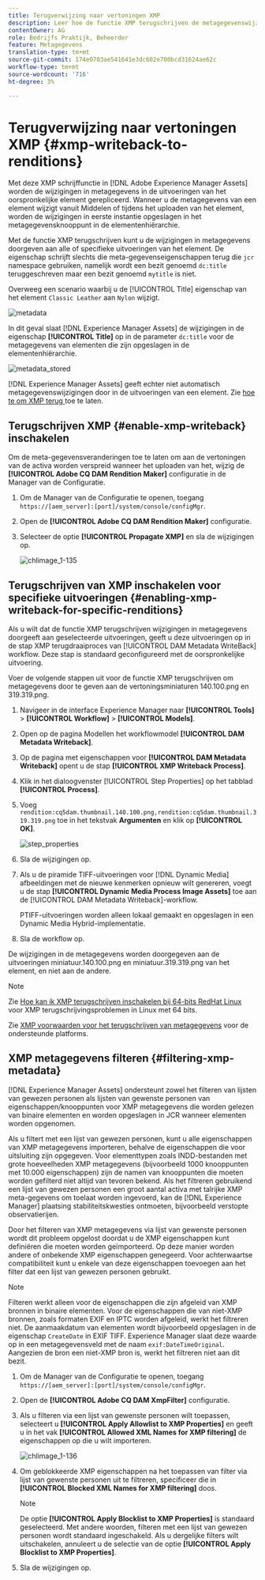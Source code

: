 ```yaml
---
title: Terugverwijzing naar vertoningen XMP
description: Leer hoe de functie XMP terugschrijven de metagegevenswijzigingen voor een element doorgeeft aan alle of aan specifieke uitvoeringen van het element.
contentOwner: AG
role: Bedrijfs Praktijk, Beheerder
feature: Metagegevens
translation-type: tm+mt
source-git-commit: 174e0703ae541641e3dc602e700bcd31624ae62c
workflow-type: tm+mt
source-wordcount: '716'
ht-degree: 3%

---
```



# Terugverwijzing naar vertoningen XMP {#xmp-writeback-to-renditions}

Met deze XMP schrijffunctie in [!DNL Adobe Experience Manager Assets] worden de wijzigingen in metagegevens in de uitvoeringen van het oorspronkelijke element gerepliceerd. Wanneer u de metagegevens van een element wijzigt vanuit Middelen of tijdens het uploaden van het element, worden de wijzigingen in eerste instantie opgeslagen in het metagegevensknooppunt in de elementenhiërarchie.

Met de functie XMP terugschrijven kunt u de wijzigingen in metagegevens doorgeven aan alle of specifieke uitvoeringen van het element. De eigenschap schrijft slechts die meta-gegevenseigenschappen terug die `jcr` namespace gebruiken, namelijk wordt een bezit genoemd `dc:title` teruggeschreven maar een bezit genoemd `mytitle` is niet.

Overweeg een scenario waarbij u de [!UICONTROL Title] eigenschap van het element `Classic Leather` aan `Nylon` wijzigt.

![metadata](assets/metadata.png)

In dit geval slaat [!DNL Experience Manager Assets] de wijzigingen in de eigenschap **[!UICONTROL Title]** op in de parameter `dc:title` voor de metagegevens van elementen die zijn opgeslagen in de elementenhiërarchie.

![metadata_stored](assets/metadata_stored.png)

[!DNL Experience Manager Assets] geeft echter niet automatisch metagegevenswijzigingen door in de uitvoeringen van een element. Zie [hoe te om XMP terug ](#enable-xmp-writeback) toe te laten.

## Terugschrijven XMP {#enable-xmp-writeback} inschakelen

Om de meta-gegevensveranderingen toe te laten om aan de vertoningen van de activa worden verspreid wanneer het uploaden van het, wijzig de **[!UICONTROL Adobe CQ DAM Rendition Maker]** configuratie in de Manager van de Configuratie.

1. Om de Manager van de Configuratie te openen, toegang `https://[aem_server]:[port]/system/console/configMgr`.
1. Open de **[!UICONTROL Adobe CQ DAM Rendition Maker]** configuratie.
1. Selecteer de optie **[!UICONTROL Propagate XMP]** en sla de wijzigingen op.

   ![chlimage_1-135](assets/chlimage_1-346.png)

## Terugschrijven van XMP inschakelen voor specifieke uitvoeringen {#enabling-xmp-writeback-for-specific-renditions}

Als u wilt dat de functie XMP terugschrijven wijzigingen in metagegevens doorgeeft aan geselecteerde uitvoeringen, geeft u deze uitvoeringen op in de stap XMP terugdraaiproces van [!UICONTROL DAM Metadata WriteBack] workflow. Deze stap is standaard geconfigureerd met de oorspronkelijke uitvoering.

Voer de volgende stappen uit voor de functie XMP terugschrijven om metagegevens door te geven aan de vertoningsminiaturen 140.100.png en 319.319.png.

1. Navigeer in de interface Experience Manager naar **[!UICONTROL Tools]** > **[!UICONTROL Workflow]** > **[!UICONTROL Models]**.
1. Open op de pagina Modellen het workflowmodel **[!UICONTROL DAM Metadata Writeback]**.
1. Op de pagina met eigenschappen voor **[!UICONTROL DAM Metadata Writeback]** opent u de stap **[!UICONTROL XMP Writeback Process]**.
1. Klik in het dialoogvenster [!UICONTROL Step Properties] op het tabblad **[!UICONTROL Process]**.
1. Voeg `rendition:cq5dam.thumbnail.140.100.png,rendition:cq5dam.thumbnail.319.319.png` toe in het tekstvak **Argumenten** en klik op **[!UICONTROL OK]**.

   ![step_properties](assets/step_properties.png)

1. Sla de wijzigingen op.
1. Als u de piramide TIFF-uitvoeringen voor [!DNL Dynamic Media] afbeeldingen met de nieuwe kenmerken opnieuw wilt genereren, voegt u de stap **[!UICONTROL Dynamic Media Process Image Assets]** toe aan de [!UICONTROL DAM Metadata Writeback]-workflow.

   PTIFF-uitvoeringen worden alleen lokaal gemaakt en opgeslagen in een Dynamic Media Hybrid-implementatie.

1. Sla de workflow op.

De wijzigingen in de metagegevens worden doorgegeven aan de uitvoeringen miniatuur.140.100.png en miniatuur.319.319.png van het element, en niet aan de andere.

>[!NOTE]
>
>Zie [Hoe kan ik XMP terugschrijven inschakelen bij 64-bits RedHat Linux](https://helpx.adobe.com/experience-manager/kb/enable-xmp-write-back-64-bit-redhat.html) voor XMP terugschrijvingsproblemen in Linux met 64 bits.
>
>Zie [XMP voorwaarden voor het terugschrijven van metagegevens](/help/sites-deploying/technical-requirements.md#requirements-for-aem-assets-xmp-metadata-write-back) voor de ondersteunde platforms.

## XMP metagegevens filteren {#filtering-xmp-metadata}

[!DNL Experience Manager Assets] ondersteunt zowel het filteren van lijsten van gewezen personen als lijsten van gewenste personen van eigenschappen/knooppunten voor XMP metagegevens die worden gelezen van binaire elementen en worden opgeslagen in JCR wanneer elementen worden opgenomen.

Als u filtert met een lijst van gewezen personen, kunt u alle eigenschappen van XMP metagegevens importeren, behalve de eigenschappen die voor uitsluiting zijn opgegeven. Voor elementtypen zoals INDD-bestanden met grote hoeveelheden XMP metagegevens (bijvoorbeeld 1000 knooppunten met 10.000 eigenschappen) zijn de namen van knooppunten die moeten worden gefilterd niet altijd van tevoren bekend. Als het filtreren gebruikend een lijst van gewezen personen een groot aantal activa met talrijke XMP meta-gegevens om toelaat worden ingevoerd, kan de [!DNL Experience Manager] plaatsing stabiliteitskwesties ontmoeten, bijvoorbeeld verstopte observatierijen.

Door het filteren van XMP metagegevens via lijst van gewenste personen wordt dit probleem opgelost doordat u de XMP eigenschappen kunt definiëren die moeten worden geïmporteerd. Op deze manier worden andere of onbekende XMP eigenschappen genegeerd. Voor achterwaartse compatibiliteit kunt u enkele van deze eigenschappen toevoegen aan het filter dat een lijst van gewezen personen gebruikt.

>[!NOTE]
>
>Filteren werkt alleen voor de eigenschappen die zijn afgeleid van XMP bronnen in binaire elementen. Voor de eigenschappen die van niet-XMP bronnen, zoals formaten EXIF en IPTC worden afgeleid, werkt het filtreren niet. De aanmaakdatum van elementen wordt bijvoorbeeld opgeslagen in de eigenschap `CreateDate` in EXIF TIFF. Experience Manager slaat deze waarde op in een metagegevensveld met de naam `exif:DateTimeOriginal`. Aangezien de bron een niet-XMP bron is, werkt het filtreren niet aan dit bezit.

1. Om de Manager van de Configuratie te openen, toegang `https://[aem_server]:[port]/system/console/configMgr`.
1. Open de **[!UICONTROL Adobe CQ DAM XmpFilter]** configuratie.
1. Als u filteren via een lijst van gewenste personen wilt toepassen, selecteert u **[!UICONTROL Apply Allowlist to XMP Properties]** en geeft u in het vak **[!UICONTROL Allowed XML Names for XMP filtering]** de eigenschappen op die u wilt importeren.

   ![chlimage_1-136](assets/chlimage_1-347.png)

1. Om geblokkeerde XMP eigenschappen na het toepassen van filter via lijst van gewenste personen uit te filtreren, specificeer die in **[!UICONTROL Blocked XML Names for XMP filtering]** doos.

   >[!NOTE]
   >
   >De optie **[!UICONTROL Apply Blocklist to XMP Properties]** is standaard geselecteerd. Met andere woorden, filteren met een lijst van gewezen personen wordt standaard ingeschakeld. Als u dergelijke filters wilt uitschakelen, annuleert u de selectie van de optie **[!UICONTROL Apply Blocklist to XMP Properties]**.

1. Sla de wijzigingen op.
